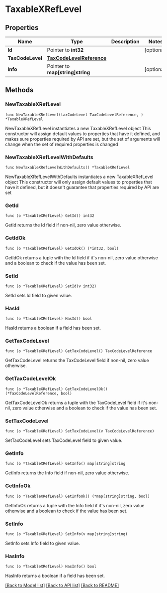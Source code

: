 # TaxableXRefLevel

## Properties

Name | Type | Description | Notes
------------ | ------------- | ------------- | -------------
**Id** | Pointer to **int32** |  | [optional] 
**TaxCodeLevel** | [**TaxCodeLevelReference**](TaxCodeLevelReference.md) |  | 
**Info** | Pointer to **map[string]string** |  | [optional] 

## Methods

### NewTaxableXRefLevel

`func NewTaxableXRefLevel(taxCodeLevel TaxCodeLevelReference, ) *TaxableXRefLevel`

NewTaxableXRefLevel instantiates a new TaxableXRefLevel object
This constructor will assign default values to properties that have it defined,
and makes sure properties required by API are set, but the set of arguments
will change when the set of required properties is changed

### NewTaxableXRefLevelWithDefaults

`func NewTaxableXRefLevelWithDefaults() *TaxableXRefLevel`

NewTaxableXRefLevelWithDefaults instantiates a new TaxableXRefLevel object
This constructor will only assign default values to properties that have it defined,
but it doesn't guarantee that properties required by API are set

### GetId

`func (o *TaxableXRefLevel) GetId() int32`

GetId returns the Id field if non-nil, zero value otherwise.

### GetIdOk

`func (o *TaxableXRefLevel) GetIdOk() (*int32, bool)`

GetIdOk returns a tuple with the Id field if it's non-nil, zero value otherwise
and a boolean to check if the value has been set.

### SetId

`func (o *TaxableXRefLevel) SetId(v int32)`

SetId sets Id field to given value.

### HasId

`func (o *TaxableXRefLevel) HasId() bool`

HasId returns a boolean if a field has been set.

### GetTaxCodeLevel

`func (o *TaxableXRefLevel) GetTaxCodeLevel() TaxCodeLevelReference`

GetTaxCodeLevel returns the TaxCodeLevel field if non-nil, zero value otherwise.

### GetTaxCodeLevelOk

`func (o *TaxableXRefLevel) GetTaxCodeLevelOk() (*TaxCodeLevelReference, bool)`

GetTaxCodeLevelOk returns a tuple with the TaxCodeLevel field if it's non-nil, zero value otherwise
and a boolean to check if the value has been set.

### SetTaxCodeLevel

`func (o *TaxableXRefLevel) SetTaxCodeLevel(v TaxCodeLevelReference)`

SetTaxCodeLevel sets TaxCodeLevel field to given value.


### GetInfo

`func (o *TaxableXRefLevel) GetInfo() map[string]string`

GetInfo returns the Info field if non-nil, zero value otherwise.

### GetInfoOk

`func (o *TaxableXRefLevel) GetInfoOk() (*map[string]string, bool)`

GetInfoOk returns a tuple with the Info field if it's non-nil, zero value otherwise
and a boolean to check if the value has been set.

### SetInfo

`func (o *TaxableXRefLevel) SetInfo(v map[string]string)`

SetInfo sets Info field to given value.

### HasInfo

`func (o *TaxableXRefLevel) HasInfo() bool`

HasInfo returns a boolean if a field has been set.


[[Back to Model list]](../README.md#documentation-for-models) [[Back to API list]](../README.md#documentation-for-api-endpoints) [[Back to README]](../README.md)



